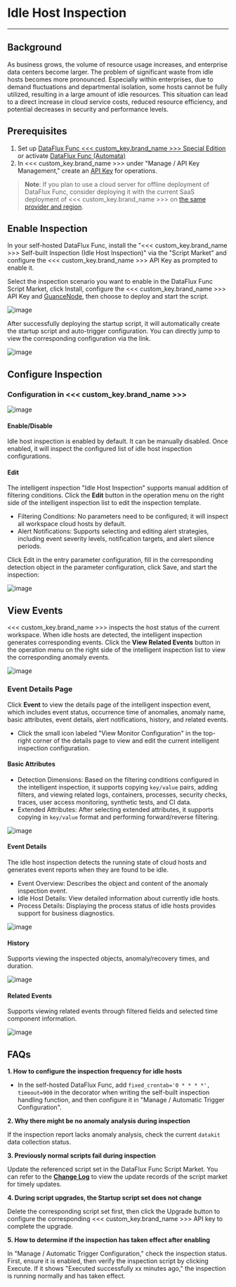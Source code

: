 # Idle Host Inspection
---

## Background

As business grows, the volume of resource usage increases, and enterprise data centers become larger. The problem of significant waste from idle hosts becomes more pronounced. Especially within enterprises, due to demand fluctuations and departmental isolation, some hosts cannot be fully utilized, resulting in a large amount of idle resources. This situation can lead to a direct increase in cloud service costs, reduced resource efficiency, and potential decreases in security and performance levels.

## Prerequisites

1. Set up [DataFlux Func <<< custom_key.brand_name >>> Special Edition](https://func.guance.com/#/) or activate [DataFlux Func (Automata)](../../dataflux-func/index.md)
3. In <<< custom_key.brand_name >>> under "Manage / API Key Management," create an [API Key](../../management/api-key/open-api.md) for operations.

> **Note**: If you plan to use a cloud server for offline deployment of DataFlux Func, consider deploying it with the current SaaS deployment of <<< custom_key.brand_name >>> on [the same provider and region](../../../getting-started/necessary-for-beginners/select-site/).

## Enable Inspection

In your self-hosted DataFlux Func, install the "<<< custom_key.brand_name >>> Self-built Inspection (Idle Host Inspection)" via the "Script Market" and configure the <<< custom_key.brand_name >>> API Key as prompted to enable it.

Select the inspection scenario you want to enable in the DataFlux Func Script Market, click Install, configure the <<< custom_key.brand_name >>> API Key and [GuanceNode](https://func.guance.com/doc/script-market-guance-monitor-connect-to-other-guance-node/), then choose to deploy and start the script.

![image](../img/create_checker.png)

After successfully deploying the startup script, it will automatically create the startup script and auto-trigger configuration. You can directly jump to view the corresponding configuration via the link.

![image](../img/success_checker.png)

## Configure Inspection

### Configuration in <<< custom_key.brand_name >>>

![image](../img/idle-resources03.png)

#### Enable/Disable
Idle host inspection is enabled by default. It can be manually disabled. Once enabled, it will inspect the configured list of idle host inspection configurations.

#### Edit
The intelligent inspection "Idle Host Inspection" supports manual addition of filtering conditions. Click the **Edit** button in the operation menu on the right side of the intelligent inspection list to edit the inspection template.

* Filtering Conditions: No parameters need to be configured; it will inspect all workspace cloud hosts by default.
* Alert Notifications: Supports selecting and editing alert strategies, including event severity levels, notification targets, and alert silence periods.

Click Edit in the entry parameter configuration, fill in the corresponding detection object in the parameter configuration, click Save, and start the inspection:

![image](../img/idle-resources04.png)

## View Events
<<< custom_key.brand_name >>> inspects the host status of the current workspace. When idle hosts are detected, the intelligent inspection generates corresponding events. Click the **View Related Events** button in the operation menu on the right side of the intelligent inspection list to view the corresponding anomaly events.

![image](../img/idle-resources05.png)

### Event Details Page
Click **Event** to view the details page of the intelligent inspection event, which includes event status, occurrence time of anomalies, anomaly name, basic attributes, event details, alert notifications, history, and related events.

* Click the small icon labeled "View Monitor Configuration" in the top-right corner of the details page to view and edit the current intelligent inspection configuration.

#### Basic Attributes
* Detection Dimensions: Based on the filtering conditions configured in the intelligent inspection, it supports copying `key/value` pairs, adding filters, and viewing related logs, containers, processes, security checks, traces, user access monitoring, synthetic tests, and CI data.
* Extended Attributes: After selecting extended attributes, it supports copying in `key/value` format and performing forward/reverse filtering.

![image](../img/idle-resources06.png)

#### Event Details

The idle host inspection detects the running state of cloud hosts and generates event reports when they are found to be idle.

* Event Overview: Describes the object and content of the anomaly inspection event.
* Idle Host Details: View detailed information about currently idle hosts.
* Process Details: Displaying the process status of idle hosts provides support for business diagnostics.

![image](../img/idle-resources07.png)

#### History

Supports viewing the inspected objects, anomaly/recovery times, and duration.

![image](../img/idle-resources08.png)

#### Related Events
Supports viewing related events through filtered fields and selected time component information.

![image](../img/idle-resources09.png)

## FAQs
**1. How to configure the inspection frequency for idle hosts**

* In the self-hosted DataFlux Func, add `fixed_crontab='0 * * * *', timeout=900` in the decorator when writing the self-built inspection handling function, and then configure it in "Manage / Automatic Trigger Configuration".

**2. Why there might be no anomaly analysis during inspection**

If the inspection report lacks anomaly analysis, check the current `datakit` data collection status.

**3. Previously normal scripts fail during inspection**

Update the referenced script set in the DataFlux Func Script Market. You can refer to the [**Change Log**](https://func.guance.com/doc/script-market-guance-changelog/) to view the update records of the script market for timely updates.

**4. During script upgrades, the Startup script set does not change**

Delete the corresponding script set first, then click the Upgrade button to configure the corresponding <<< custom_key.brand_name >>> API key to complete the upgrade.

**5. How to determine if the inspection has taken effect after enabling**

In "Manage / Automatic Trigger Configuration," check the inspection status. First, ensure it is enabled, then verify the inspection script by clicking Execute. If it shows "Executed successfully xx minutes ago," the inspection is running normally and has taken effect.